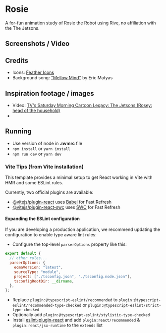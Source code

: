 # Rosie

A for-fun animation study of Rosie the Robot using Rive, no affiliation with the The Jetsons.

## Screenshots / Video

## Credits

- Icons: [Feather Icons](https://feathericons.com/)
- Background song: ["Mellow Mind"](https://soundimage.org/jazz-big-band/) by Eric Matyas

## Inspiration footage / images

- Video: [TV's Saturday Morning Cartoon Legacy: The Jetsons (Rosey: head of the household)](https://youtu.be/1pphyvgd7-k?si=ky0UGXM_ZxHiEUxG&t=68)
-

## Running

- Use version of node in **.nvmrc** file
- `npm install` or `yarn install`
- `npm run dev` or `yarn dev`

### Vite Tips (from Vite installation)

This template provides a minimal setup to get React working in Vite with HMR and some ESLint rules.

Currently, two official plugins are available:

- [@vitejs/plugin-react](https://github.com/vitejs/vite-plugin-react/blob/main/packages/plugin-react/README.md) uses [Babel](https://babeljs.io/) for Fast Refresh
- [@vitejs/plugin-react-swc](https://github.com/vitejs/vite-plugin-react-swc) uses [SWC](https://swc.rs/) for Fast Refresh

#### Expanding the ESLint configuration

If you are developing a production application, we recommend updating the configuration to enable type aware lint rules:

- Configure the top-level `parserOptions` property like this:

```js
export default {
  // other rules...
  parserOptions: {
    ecmaVersion: "latest",
    sourceType: "module",
    project: ["./tsconfig.json", "./tsconfig.node.json"],
    tsconfigRootDir: __dirname,
  },
};
```

- Replace `plugin:@typescript-eslint/recommended` to `plugin:@typescript-eslint/recommended-type-checked` or `plugin:@typescript-eslint/strict-type-checked`
- Optionally add `plugin:@typescript-eslint/stylistic-type-checked`
- Install [eslint-plugin-react](https://github.com/jsx-eslint/eslint-plugin-react) and add `plugin:react/recommended` & `plugin:react/jsx-runtime` to the `extends` list
